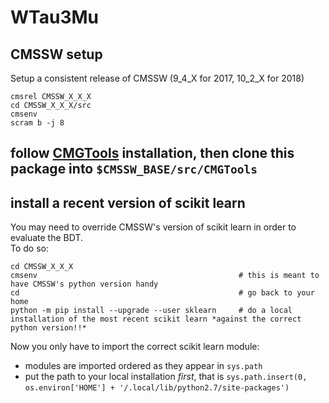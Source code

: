 # WTau3Mu
## CMSSW setup
Setup a consistent release of CMSSW (9_4_X for 2017, 10_2_X for 2018)
```
cmsrel CMSSW_X_X_X
cd CMSSW_X_X_X/src
cmsenv
scram b -j 8
```
## follow [CMGTools](https://github.com/CERN-PH-CMG/cmgtools-lite) installation, then clone this package into `$CMSSW_BASE/src/CMGTools`  

## install a recent version of scikit learn  
You may need to override CMSSW's version of scikit learn in order to evaluate the BDT.  
To do so:  
```
cd CMSSW_X_X_X
cmsenv                                             # this is meant to have CMSSW's python version handy
cd                                                 # go back to your home
python -m pip install --upgrade --user sklearn     # do a local installation of the most recent scikit learn *against the correct python version!!*
```  

Now you only have to import the correct scikit learn module:
* modules are imported ordered as they appear in `sys.path`
* put the path to your local installation *first*, that is `sys.path.insert(0, os.environ['HOME'] + '/.local/lib/python2.7/site-packages')` 
